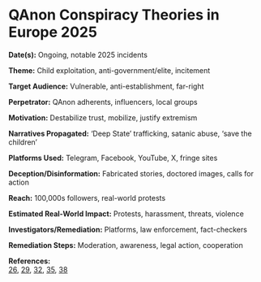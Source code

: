 # QAnon Conspiracy Theories in Europe 2025

**Date(s):** Ongoing, notable 2025 incidents

**Theme:** Child exploitation, anti-government/elite, incitement

**Target Audience:** Vulnerable, anti-establishment, far-right

**Perpetrator:** QAnon adherents, influencers, local groups

**Motivation:** Destabilize trust, mobilize, justify extremism

**Narratives Propagated:** ‘Deep State’ trafficking, satanic abuse, ‘save the children’

**Platforms Used:** Telegram, Facebook, YouTube, X, fringe sites

**Deception/Disinformation:** Fabricated stories, doctored images, calls for action

**Reach:** 100,000s followers, real-world protests

**Estimated Real-World Impact:** Protests, harassment, threats, violence

**Investigators/Remediation:** Platforms, law enforcement, fact-checkers

**Remediation Steps:** Moderation, awareness, legal action, cooperation

**References:**  
[26](https://www.france24.com/en/20200915-covid-a-catalyst-for-qanon-s-rise-in-europe), [29](https://www.lighthousereports.com/investigation/qanon-in-europe-tracing-a-viral-conspiracy/), [32](https://www.aei.org/foreign-and-defense-policy/qanons-spread-into-europe/), [35](https://go.recordedfuture.com/hubfs/reports/cta-2025-0618.pdf), [38](https://jaapl.org/content/early/2022/02/18/JAAPL.210053-21)
